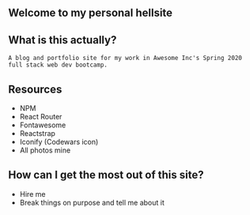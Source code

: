 ## Welcome to my personal hellsite

## What is this actually?
    A blog and portfolio site for my work in Awesome Inc's Spring 2020 full stack web dev bootcamp.

## Resources
   - NPM
   - React Router
   - Fontawesome
   - Reactstrap
   - Iconify (Codewars icon)
   - All photos mine

## How can I get the most out of this site?
   - Hire me
   - Break things on purpose and tell me about it
